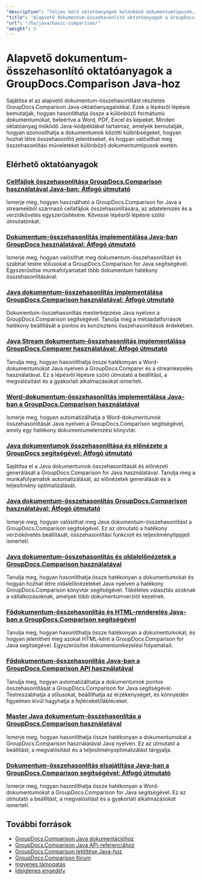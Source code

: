 ```yaml
---
"description": "Teljes körű oktatóanyagok különböző dokumentumtípusok, például Word, PDF, Excel, képek és egyebek összehasonlításáról a GroupDocs.Comparison for Java használatával."
"title": "Alapvető dokumentum-összehasonlító oktatóanyagok a GroupDocs.Comparison Java-hoz"
"url": "/hu/java/basic-comparison/"
"weight": 3
---
```


# Alapvető dokumentum-összehasonlító oktatóanyagok a GroupDocs.Comparison Java-hoz

Sajátítsa el az alapvető dokumentum-összehasonlítást részletes GroupDocs.Comparison Java-oktatóanyagainkkal. Ezek a lépésről lépésre bemutatják, hogyan hasonlíthatja össze a különböző formátumú dokumentumokat, beleértve a Word, PDF, Excel és képeket. Minden oktatóanyag működő Java-kódpéldákat tartalmaz, amelyek bemutatják, hogyan azonosíthatja a dokumentumok közötti különbségeket, hogyan hozhat létre összehasonlító jelentéseket, és hogyan valósíthat meg összehasonlítási műveleteket különböző dokumentumtípusok esetén.

## Elérhető oktatóanyagok

### [Cellfájlok összehasonlítása GroupDocs.Comparison használatával Java-ban: Átfogó útmutató](./compare-cell-files-groupdocs-java-streams/)
Ismerje meg, hogyan használható a GroupDocs.Comparison for Java a streamekből származó cellafájlok összehasonlítására, az adatelemzés és a verziókövetés egyszerűsítésére. Kövesse lépésről lépésre szóló útmutatónkat.

### [Dokumentum-összehasonlítás implementálása Java-ban GroupDocs használatával: Átfogó útmutató](./java-document-comparison-groupdocs-tutorial/)
Ismerje meg, hogyan valósíthat meg dokumentum-összehasonlítást és szabhat testre stílusokat a GroupDocs.Comparison for Java segítségével. Egyszerűsítse munkafolyamatait több dokumentum hatékony összehasonlításával.

### [Java dokumentum-összehasonlítás implementálása GroupDocs.Comparison használatával: Átfogó útmutató](./java-document-comparison-groupdocs-metadata-source/)
Dokumentum-összehasonlítás mesterképzése Java nyelven a GroupDocs.Comparison segítségével. Tanulja meg a metaadatforrások hatékony beállítását a pontos és konzisztens összehasonlítások érdekében.

### [Java Stream dokumentum-összehasonlítás implementálása GroupDocs.Comparer használatával: Átfogó útmutató](./java-stream-document-comparison-groupdocs/)
Tanulja meg, hogyan hasonlíthatja össze hatékonyan a Word-dokumentumokat Java nyelven a GroupDocs.Comparer és a streamkezelés használatával. Ez a lépésről lépésre szóló útmutató a beállítást, a megvalósítást és a gyakorlati alkalmazásokat ismerteti.

### [Word-dokumentum-összehasonlítás implementálása Java-ban a GroupDocs.Comparison használatával](./word-document-comparison-groupdocs-java/)
Ismerje meg, hogyan automatizálhatja a Word-dokumentumok összehasonlítását Java nyelven a GroupDocs.Comparison segítségével, amely egy hatékony dokumentumelemzési könyvtár.

### [Java dokumentumok összehasonlítása és előnézete a GroupDocs segítségével: Átfogó útmutató](./master-java-document-comparison-preview-groupdocs/)
Sajátítsa el a Java dokumentumok összehasonlítását és előnézeti generálását a GroupDocs.Comparison for Java használatával. Tanulja meg a munkafolyamatok automatizálását, az előnézetek generálását és a teljesítmény optimalizálását.

### [Java dokumentum-összehasonlítás GroupDocs.Comparison használatával: Átfogó útmutató](./java-document-comparison-groupdocs-comparison/)
Ismerje meg, hogyan valósíthat meg Java dokumentum-összehasonlítást a GroupDocs.Comparison segítségével. Ez az útmutató a hatékony verziókövetés beállítását, összehasonlítási funkcióit és teljesítménytippjeit ismerteti.

### [Java dokumentum-összehasonlítás és oldalelőnézetek a GroupDocs.Comparison használatával](./java-groupdocs-comparison-document-management/)
Tanulja meg, hogyan hasonlíthatja össze hatékonyan a dokumentumokat és hogyan hozhat létre oldalelőnézeteket Java nyelven a hatékony GroupDocs.Comparison könyvtár segítségével. Tökéletes választás azoknak a vállalkozásoknak, amelyek több dokumentumverziót kezelnek.

### [Fődokumentum-összehasonlítás és HTML-renderelés Java-ban a GroupDocs.Comparison segítségével](./master-groupdocs-comparison-java-document-html-rendering/)
Tanulja meg, hogyan hasonlíthatja össze hatékonyan a dokumentumokat, és hogyan jelenítheti meg azokat HTML-ként a GroupDocs.Comparison for Java segítségével. Egyszerűsítse dokumentumkezelési folyamatait.

### [Fődokumentum-összehasonlítás Java-ban a GroupDocs.Comparison API használatával](./mastering-document-comparison-java-groupdocs/)
Tanulja meg, hogyan automatizálhatja a dokumentumok pontos összehasonlítását a GroupDocs.Comparison for Java segítségével. Testreszabhatja a stílusokat, beállíthatja az érzékenységet, és könnyedén figyelmen kívül hagyhatja a fejléceket/lábléceket.

### [Master Java dokumentum-összehasonlítás a GroupDocs.Comparison használatával](./java-groupdocs-comparison-document-management-guide/)
Ismerje meg, hogyan hasonlíthatja össze hatékonyan a dokumentumokat a GroupDocs.Comparison használatával Java nyelven. Ez az útmutató a beállítást, a megvalósítást és a teljesítményoptimalizálást tárgyalja.

### [Dokumentum-összehasonlítás elsajátítása Java-ban a GroupDocs.Comparison segítségével: Átfogó útmutató](./document-comparison-groupdocs-java/)
Ismerje meg, hogyan hasonlíthatja össze hatékonyan a Word-dokumentumokat a GroupDocs.Comparison for Java segítségével. Ez az útmutató a beállítást, a megvalósítást és a gyakorlati alkalmazásokat ismerteti.

## További források

- [GroupDocs.Comparison Java dokumentációhoz](https://docs.groupdocs.com/comparison/java/)
- [GroupDocs.Comparison Java API-referenciához](https://reference.groupdocs.com/comparison/java/)
- [GroupDocs.Comparison letöltése Java-hoz](https://releases.groupdocs.com/comparison/java/)
- [GroupDocs.Comparison fórum](https://forum.groupdocs.com/c/comparison)
- [Ingyenes támogatás](https://forum.groupdocs.com/)
- [Ideiglenes engedély](https://purchase.groupdocs.com/temporary-license/)